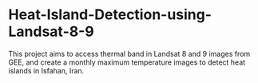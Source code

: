 # Heat-Island-Detection-using-Landsat-8-9
This project aims to access thermal band in Landsat 8 and 9 images from GEE, and create a monthly maximum temperature images to detect heat islands in Isfahan, Iran.
